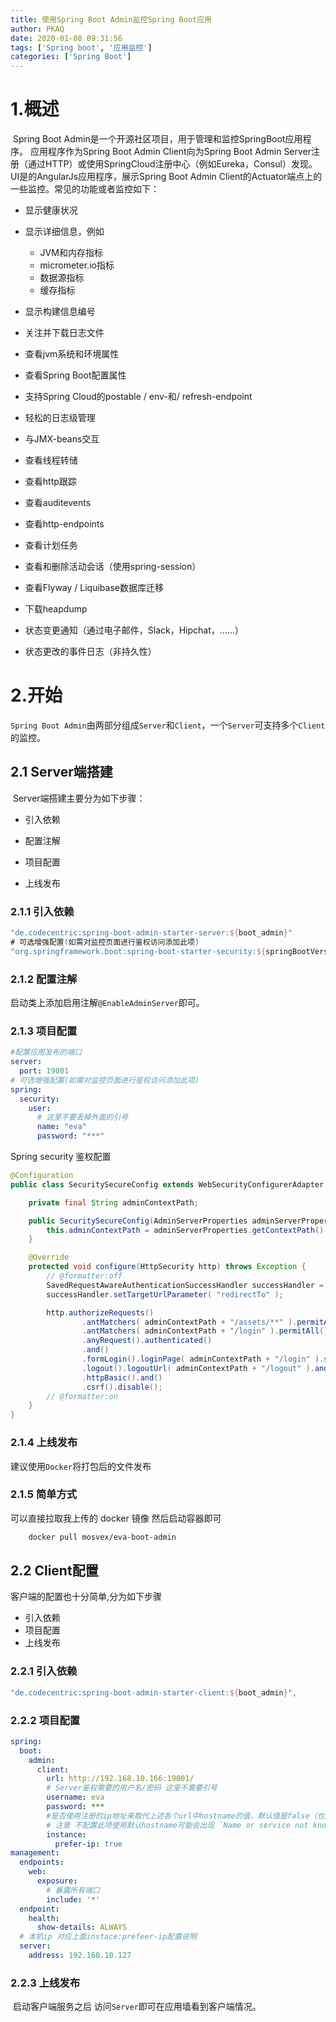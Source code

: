 ```yaml
---
title: 使用Spring Boot Admin监控Spring Boot应用
author: PKAQ
date: 2020-01-08 09:31:56
tags: ['Spring boot', '应用监控']
categories: ['Spring Boot']
---
```


# 1.概述

​    Spring Boot Admin是一个开源社区项目，用于管理和监控SpringBoot应用程序。 应用程序作为Spring Boot Admin Client向为Spring Boot Admin Server注册（通过HTTP）或使用SpringCloud注册中心（例如Eureka，Consul）发现。 UI是的AngularJs应用程序，展示Spring Boot Admin Client的Actuator端点上的一些监控。常见的功能或者监控如下：

<!-- more -->

- 显示健康状况

- 显示详细信息，例如

  - JVM和内存指标
  - micrometer.io指标
  - 数据源指标
  - 缓存指标

- 显示构建信息编号

- 关注并下载日志文件

- 查看jvm系统和环境属性

- 查看Spring Boot配置属性

- 支持Spring Cloud的postable / env-和/ refresh-endpoint

- 轻松的日志级管理

- 与JMX-beans交互

- 查看线程转储

- 查看http跟踪

- 查看auditevents

- 查看http-endpoints

- 查看计划任务

- 查看和删除活动会话（使用spring-session）

- 查看Flyway / Liquibase数据库迁移

- 下载heapdump

- 状态变更通知（通过电子邮件，Slack，Hipchat，......）

- 状态更改的事件日志（非持久性）

# 2.开始

`Spring Boot Admin`由两部分组成`Server`和`Client`，一个`Server`可支持多个`Client`的监控。   

## 2.1 Server端搭建

​    Server端搭建主要分为如下步骤：

- 引入依赖

- 配置注解

- 项目配置

- 上线发布

### 2.1.1 引入依赖

```groovy
"de.codecentric:spring-boot-admin-starter-server:${boot_admin}"
# 可选增强配置(如需对监控页面进行鉴权访问添加此项) 
"org.springframework.boot:spring-boot-starter-security:${springBootVersion}"
```

### 2.1.2 配置注解

启动类上添加启用注解`@EnableAdminServer`即可。

### 2.1.3 项目配置

```yaml
#配置应用发布的端口
server:
  port: 19001
# 可选增强配置(如需对监控页面进行鉴权访问添加此项) 
spring:
  security:
    user:
      # 这里不要丢掉外面的引号
      name: "eva"
      password: "***"
```

Spring security 鉴权配置

```java
@Configuration
public class SecuritySecureConfig extends WebSecurityConfigurerAdapter {

    private final String adminContextPath;

    public SecuritySecureConfig(AdminServerProperties adminServerProperties) {
        this.adminContextPath = adminServerProperties.getContextPath();
    }

    @Override
    protected void configure(HttpSecurity http) throws Exception {
        // @formatter:off
        SavedRequestAwareAuthenticationSuccessHandler successHandler = new SavedRequestAwareAuthenticationSuccessHandler();
        successHandler.setTargetUrlParameter( "redirectTo" );

        http.authorizeRequests()
                .antMatchers( adminContextPath + "/assets/**" ).permitAll()
                .antMatchers( adminContextPath + "/login" ).permitAll()
                .anyRequest().authenticated()
                .and()
                .formLogin().loginPage( adminContextPath + "/login" ).successHandler( successHandler ).and()
                .logout().logoutUrl( adminContextPath + "/logout" ).and()
                .httpBasic().and()
                .csrf().disable();
        // @formatter:on
    }
}
```





### 2.1.4 上线发布

建议使用`Docker`将打包后的文件发布

### 2.1.5 简单方式

可以直接拉取我上传的 docker 镜像 然后启动容器即可

```bash
    docker pull mosvex/eva-boot-admin
```

## 2.2 Client配置

   客户端的配置也十分简单,分为如下步骤

- 引入依赖
- 项目配置
- 上线发布

### 2.2.1 引入依赖

```groovy
"de.codecentric:spring-boot-admin-starter-client:${boot_admin}",
```

### 2.2.2 项目配置

```yaml
spring:
  boot:
    admin:
      client:
        url: http://192.168.10.166:19001/
        # Server鉴权需要的用户名/密码 这里不需要引号
        username: eva
        password: ***
        #是否使用注册的ip地址来取代上述各个url中hostname的值，默认值是false（也就是说默认情况下上述各个url中会使用hostname的值，比如我的电脑的hostname为p-v-9）。如果设置了server.address或者management.address的话ip地址就是该值，如果没有设置这两个属性的话ip地址值是InetAddress.getLocalHost()的值。
        # 注意 不配置此项使用默认hostname可能会出现 `Name or service not known`异常
        instance:
          prefer-ip: true
management:
  endpoints:
    web:
      exposure:
      	# 暴露所有端口
        include: '*'
  endpoint:
    health:
      show-details: ALWAYS
  # 本机ip 对应上面instace:prefeer-ip配置说明
  server:
    address: 192.168.10.127
```



### 2.2.3 上线发布

​    启动客户端服务之后 访问`Server`即可在应用墙看到客户端情况。